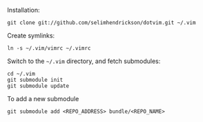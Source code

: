Installation:

    git clone git://github.com/selimhendrickson/dotvim.git ~/.vim

Create symlinks:

    ln -s ~/.vim/vimrc ~/.vimrc

Switch to the `~/.vim` directory, and fetch submodules:

    cd ~/.vim
    git submodule init
    git submodule update

To add a new submodule

    git submodule add <REPO_ADDRESS> bundle/<REPO_NAME>
